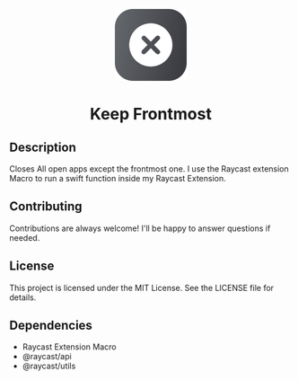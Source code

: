 <p align="center">
  <img src="/assets/Icon.png" height="128">
  <h1 align="center">Keep Frontmost</h1>
</p>

## Description

Closes All open apps except the frontmost one. I use the Raycast extension Macro to run a swift function inside my Raycast Extension.

## Contributing

Contributions are always welcome! I'll be happy to answer questions if needed.

## License

This project is licensed under the MIT License. See the LICENSE file for details.

## Dependencies

- Raycast Extension Macro
- @raycast/api
- @raycast/utils
